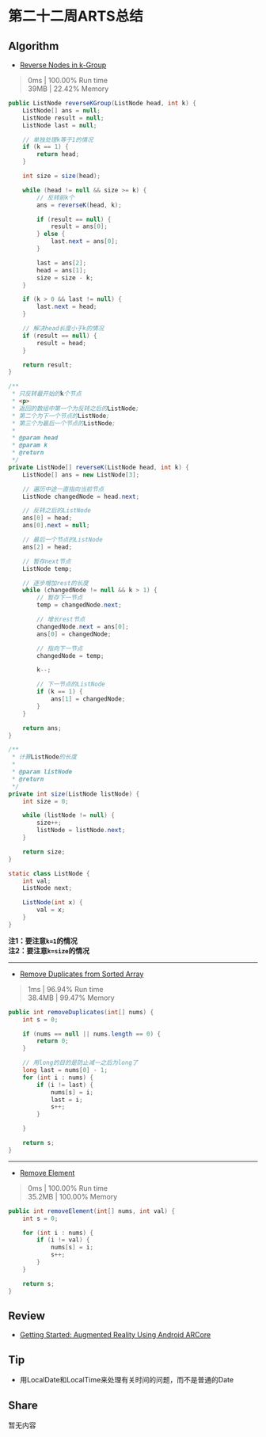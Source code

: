# 第二十二周ARTS总结
## Algorithm
- [Reverse Nodes in k-Group](https://leetcode.com/problems/reverse-nodes-in-k-group/)
> 0ms | 100.00% Run time  
> 39MB | 22.42% Memory
```java
public ListNode reverseKGroup(ListNode head, int k) {
    ListNode[] ans = null;
    ListNode result = null;
    ListNode last = null;

    // 单独处理k等于1的情况
    if (k == 1) {
        return head;
    }

    int size = size(head);

    while (head != null && size >= k) {
        // 反转前k个
        ans = reverseK(head, k);

        if (result == null) {
            result = ans[0];
        } else {
            last.next = ans[0];
        }

        last = ans[2];
        head = ans[1];
        size = size - k;
    }

    if (k > 0 && last != null) {
        last.next = head;
    }

    // 解决head长度小于k的情况
    if (result == null) {
        result = head;
    }

    return result;
}

/**
 * 只反转最开始的k个节点
 * <p>
 * 返回的数组中第一个为反转之后的ListNode;
 * 第二个为下一个节点的ListNode;
 * 第三个为最后一个节点的ListNode;
 *
 * @param head
 * @param k
 * @return
 */
private ListNode[] reverseK(ListNode head, int k) {
    ListNode[] ans = new ListNode[3];

    // 遍历中途一直指向当前节点
    ListNode changedNode = head.next;

    // 反转之后的ListNode
    ans[0] = head;
    ans[0].next = null;

    // 最后一个节点的ListNode
    ans[2] = head;

    // 暂存next节点
    ListNode temp;

    // 逐步增加rest的长度
    while (changedNode != null && k > 1) {
        // 暂存下一节点
        temp = changedNode.next;

        // 增长rest节点
        changedNode.next = ans[0];
        ans[0] = changedNode;

        // 指向下一节点
        changedNode = temp;

        k--;

        // 下一节点的ListNode
        if (k == 1) {
            ans[1] = changedNode;
        }
    }

    return ans;
}

/**
 * 计算ListNode的长度
 *
 * @param listNode
 * @return
 */
private int size(ListNode listNode) {
    int size = 0;

    while (listNode != null) {
        size++;
        listNode = listNode.next;
    }

    return size;
}

static class ListNode {
    int val;
    ListNode next;

    ListNode(int x) {
        val = x;
    }
}
```
**注1：要注意`k=1`的情况**  
**注2：要注意`k=size`的情况**

----
- [Remove Duplicates from Sorted Array](https://leetcode.com/problems/remove-duplicates-from-sorted-array/)
> 1ms | 96.94% Run time  
> 38.4MB | 99.47% Memory
```java
public int removeDuplicates(int[] nums) {
    int s = 0;

    if (nums == null || nums.length == 0) {
        return 0;
    }

    // 用long的目的是防止减一之后为long了
    long last = nums[0] - 1;
    for (int i : nums) {
        if (i != last) {
            nums[s] = i;
            last = i;
            s++;
        }

    }

    return s;
}
```

----
- [Remove Element](https://leetcode.com/problems/remove-element/)
> 0ms | 100.00% Run time  
> 35.2MB | 100.00% Memory
```java
public int removeElement(int[] nums, int val) {
    int s = 0;

    for (int i : nums) {
        if (i != val) {
            nums[s] = i;
            s++;
        }
    }

    return s;
}
```
## Review
- [Getting Started: Augmented Reality Using Android ARCore](https://medium.com/dvt-engineering/getting-started-augmented-reality-using-android-arcore-9c2f4c3d6528)

## Tip
+ 用LocalDate和LocalTime来处理有关时间的问题，而不是普通的Date
  
## Share
暂无内容

<Vssue title="第二十二周ARTS总结" />